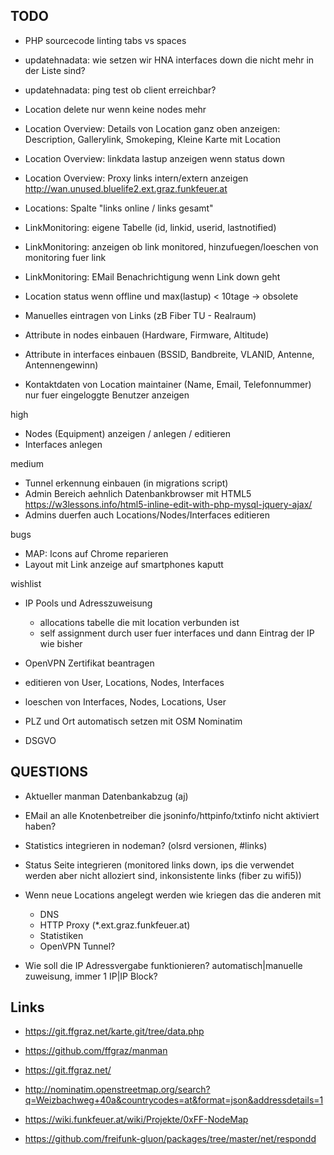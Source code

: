 ## TODO

* PHP sourcecode linting tabs vs spaces
* updatehnadata: wie setzen wir HNA interfaces down die nicht mehr in der Liste sind?
* updatehnadata: ping test ob client erreichbar?

* Location delete nur wenn keine nodes mehr
* Location Overview: Details von Location ganz oben anzeigen: Description, Gallerylink, Smokeping, Kleine Karte mit  Location
* Location Overview: linkdata lastup anzeigen wenn status down
* Location Overview: Proxy links intern/extern anzeigen http://wan.unused.bluelife2.ext.graz.funkfeuer.at
* Locations: Spalte "links online / links gesamt"

* LinkMonitoring: eigene Tabelle (id, linkid, userid, lastnotified)
* LinkMonitoring: anzeigen ob link monitored, hinzufuegen/loeschen von monitoring fuer link
* LinkMonitoring: EMail Benachrichtigung wenn Link down geht

* Location status wenn offline und max(lastup) < 10tage -> obsolete
* Manuelles eintragen von Links (zB Fiber TU - Realraum)
* Attribute in nodes einbauen (Hardware, Firmware, Altitude)
* Attribute in interfaces einbauen (BSSID, Bandbreite, VLANID, Antenne, Antennengewinn)

* Kontaktdaten von Location maintainer (Name, Email, Telefonnummer) nur fuer
    eingeloggte Benutzer anzeigen

high
* Nodes (Equipment) anzeigen / anlegen / editieren
* Interfaces anlegen

medium
* Tunnel erkennung einbauen (in migrations script)
* Admin Bereich aehnlich Datenbankbrowser mit HTML5
    https://w3lessons.info/html5-inline-edit-with-php-mysql-jquery-ajax/
* Admins duerfen auch Locations/Nodes/Interfaces editieren

bugs
* MAP: Icons auf Chrome reparieren
* Layout mit Link anzeige auf smartphones kaputt

wishlist
* IP Pools und Adresszuweisung
  * allocations tabelle die mit location verbunden ist
  * self assignment durch user fuer interfaces und dann Eintrag der IP wie bisher
* OpenVPN Zertifikat beantragen

* editieren von User, Locations, Nodes, Interfaces
* loeschen von Interfaces, Nodes, Locations, User
* PLZ und Ort automatisch setzen mit OSM Nominatim

* DSGVO


## QUESTIONS
* Aktueller manman Datenbankabzug (aj)
* EMail an alle Knotenbetreiber die jsoninfo/httpinfo/txtinfo nicht aktiviert haben?

* Statistics integrieren in nodeman? (olsrd versionen, #links)
* Status Seite integrieren (monitored links down, ips die verwendet werden aber nicht alloziert sind, inkonsistente links (fiber zu wifi5))

* Wenn neue Locations angelegt werden wie kriegen das die anderen mit
  * DNS
  * HTTP Proxy (*.ext.graz.funkfeuer.at)
  * Statistiken
  * OpenVPN Tunnel?
* Wie soll die IP Adressvergabe funktionieren? automatisch|manuelle zuweisung, immer 1 IP|IP Block?


## Links
* https://git.ffgraz.net/karte.git/tree/data.php
* https://github.com/ffgraz/manman
* https://git.ffgraz.net/
* http://nominatim.openstreetmap.org/search?q=Weizbachweg+40a&countrycodes=at&format=json&addressdetails=1

* https://wiki.funkfeuer.at/wiki/Projekte/0xFF-NodeMap
* https://github.com/freifunk-gluon/packages/tree/master/net/respondd

